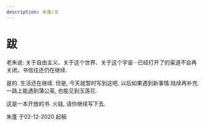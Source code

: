 ```yaml
---
description: 朱蓬/文
---
```


# 跋

老朱说: 关于自由主义、关于这个世界、关于这个宇宙···已经打开了的渠道不会再关闭，书信往还仍在继续. 

是的. 生活还在继续. 但是, 今天就暂时写到这吧. 以后如果遇到新事情.陆续再补充. 一路上能遇到蒲公英, 也能见到玉莲花.  

这是一本开放的书. 火娃, 请你继续写下去. 

朱蓬  于02-12-2020 起稿





